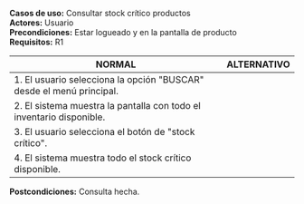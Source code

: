 **Casos de uso:** Consultar stock crítico productos  
**Actores:** Usuario  
**Precondiciones:** Estar logueado y en la pantalla de producto  
**Requisitos:** R1  

| **NORMAL** | **ALTERNATIVO** |
|------------|-----------------|
| 1. El usuario selecciona la opción "BUSCAR" desde el menú principal. | |
| 2. El sistema muestra la pantalla con todo el inventario disponible. | |
| 3. El usuario selecciona el botón de "stock crítico". | |
| 4. El sistema muestra todo el stock crítico disponible. | |

**Postcondiciones:** Consulta hecha.
